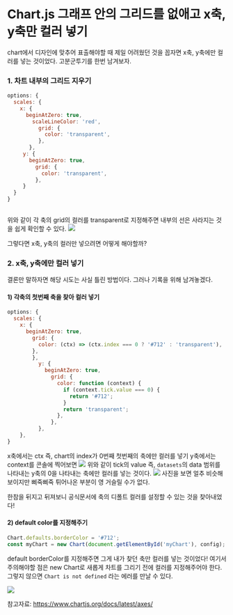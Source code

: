 # Chart.js 그래프 안의 그리드를 없애고 x축, y축만 컬러 넣기

chart에서 디자인에 맞추어 표출해야할 때 제일 어려웠던 것을 꼽자면 x축, y축에만 컬러를 넣는 것이었다.
고분군투기를 한번 남겨보자.

### 1. 차트 내부의 그리드 지우기
```js
options: {
  scales: {
    x: {
      beginAtZero: true,
        scaleLineColor: 'red',
          grid: {
            color: 'transparent',
          },
       },
     y: {
       beginAtZero: true,
         grid: {
           color: 'transparent',
         },
     }
  }
}
     
```
위와 같이 각 축의 grid의 컬러를 transparent로 지정해주면 내부의 선은 사라지는 것을 쉽게 확인할 수 있다.
![](https://velog.velcdn.com/images/yxxnhx/post/a39b7a52-c56a-4637-933f-26b5ce7f5051/image.png)

그렇다면 x축, y축의 컬러만 넣으려면 어떻게 해야할까?
### 2. x축, y축에만 컬러 넣기
결론만 말하자면 해당 시도는 사실 틀린 방법이다.
그러나 기록을 위해 남겨놓겠다.

#### 1) 각축의 첫번째 축을 찾아 컬러 넣기
```js
options: {
  scales: {
    x: {
      beginAtZero: true,
        grid: {
          color: (ctx) => (ctx.index === 0 ? '#712' : 'transparent'),
        },
        },
          y: {
            beginAtZero: true,
              grid: {
                color: function (context) {
                  if (context.tick.value === 0) {
                    return '#712';
                  }
                  return 'transparent';
                },
              },
          },
    },
}
```
x축에서는 ctx 즉, chart의 index가 0번째 첫번째의 축에만 컬러를 넣기
y축에서는 context를 콘솔에 찍어보면 
![](https://velog.velcdn.com/images/yxxnhx/post/cce6dda4-ac08-4f03-81ef-eca7a02b6d47/image.png)
위와 같이 tick의 value 즉, ``datasets``의 data 범위를 나타내는 y축의 0을 나타내는 축에만 컬러를 넣는 것이다.
![](https://velog.velcdn.com/images/yxxnhx/post/69de654a-5e5b-4113-a2f9-6494c79c6930/image.png)
사진을 보면 얼추 비슷해보이지만 삐죽삐죽 튀어나온 부분이 영 거슬릴 수가 없다.

한참을 뒤지고 뒤져보니 공식문서에 축의 디폴트 컬러를 설정할 수 있는 것을 찾아내었다!

#### 2) default color를 지정해주기
```js
Chart.defaults.borderColor = '#712';
const myChart = new Chart(document.getElementById('myChart'), config);
```
default borderColor를 지정해주면 그게 내가 찾던 축만 컬러를 넣는 것이었다!
여기서 주의해야할 점은 new Chart로 새롭게 차트를 그리기 전에 컬러를 지정해주어야 한다.
그렇지 않으면 ``Chart is not defined`` 라는 에러를 만날 수 있다.

![](https://velog.velcdn.com/images/yxxnhx/post/275378d3-6682-4547-b606-8588ebcb32d6/image.png)

참고자료: https://www.chartjs.org/docs/latest/axes/
